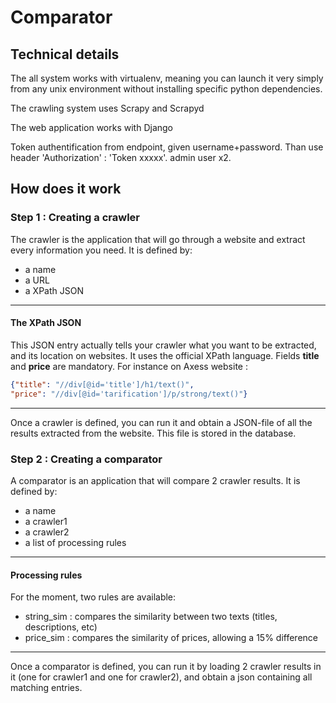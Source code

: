 # Comparator

## Technical details

The all system works with virtualenv, meaning you can launch it very simply from any unix environment without installing specific python dependencies.

The crawling system uses Scrapy and Scrapyd

The web application works with Django

Token authentification from endpoint, given username+password. Than use header 'Authorization' : 'Token xxxxx'. admin user x2.

## How does it work

### Step 1 : Creating a crawler
The crawler is the application that will go through a website and extract every information you need.
It is defined by:
* a name
* a URL
* a XPath JSON

---
#### The XPath JSON
This JSON entry actually tells your crawler what you want to be extracted, and its location on websites. It uses the official XPath language. Fields **title** and **price** are mandatory.
For instance on Axess website :
```json
{"title": "//div[@id='title']/h1/text()",
"price": "//div[@id='tarification']/p/strong/text()"}
```
---

Once a crawler is defined, you can run it and obtain a JSON-file of all the results extracted from the website. This file is stored in the database.

### Step 2 : Creating a comparator
A comparator is an application that will compare 2 crawler results. It is defined by:
* a name
* a crawler1 
* a crawler2
* a list of processing rules

---
#### Processing rules
For the moment, two rules are available:
* string\_sim : compares the similarity between two texts (titles, descriptions, etc)
* price\_sim : compares the similarity of prices, allowing a 15% difference
---
Once a comparator is defined, you can run it by loading 2 crawler results in it (one for crawler1 and one for crawler2), and obtain a json containing all matching entries.

